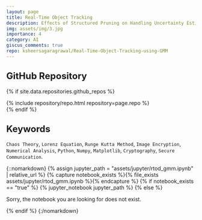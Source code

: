 ```yaml
---
layout: page
title: Real-Time Object Tracking
description: Effects of Structured Pruning on Handling Uncertainty Estimates
img: assets/img/3.jpg
importance: 4
category: AI
giscus_comments: true
repo: ksheersagaragrawal/Real-Time-Object-Tracking-using-GMM
---
```


## <span style="font-size: 24px;font-weight: bold;">GitHub Repository</span>
{% if site.data.repositories.github_repos %}
<div class="repositories d-flex flex-wrap flex-md-row flex-column justify-content-between align-items-center">
    {% include repository/repo.html repository=page.repo %}
</div>
{% endif %}

## <span style="font-size: 24px;font-weight: bold;">Keywords <a href="{{ site.baseurl }}/assets/pdf/image_encryption.pdf" title="IPython Notebook"><i class="fas fa-file-code"></i></a></span>
`Chaos Theory`, `Lorenz Equation`, `Runge Kutta Method`, `Image Encryption`, `Numerical Analysis`, `Python`, `Numpy`, `Matplotlib`, `Cryptography`, `Secure Communication`.

{::nomarkdown}
{% assign jupyter_path = "assets/jupyter/rtod_gmm.ipynb" | relative_url %}
{% capture notebook_exists %}{% file_exists assets/jupyter/rtod_gmm.ipynb %}{% endcapture %}
{% if notebook_exists == "true" %}
    {% jupyter_notebook jupyter_path %}
{% else %}
    <p>Sorry, the notebook you are looking for does not exist.</p>
{% endif %}
{:/nomarkdown}

